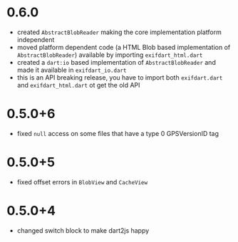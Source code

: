 # 0.6.0

- created `AbstractBlobReader` making the core implementation platform independent
- moved platform dependent code (a HTML Blob based implementation of `AbstractBlobReader`)
  available by importing `exifdart_html.dart`
- created a `dart:io` based implementation of `AbstractBlobReader` and made it available
  in `exifdart_io.dart`
- this is an API breaking release, you have to import both `exifdart.dart` and
  `exifdart_html.dart` ot get the old API

# 0.5.0+6

- fixed `null` access on some files that have a type 0 GPSVersionID tag

# 0.5.0+5

- fixed offset errors in `BlobView` and `CacheView`

# 0.5.0+4

- changed switch block to make dart2js happy
